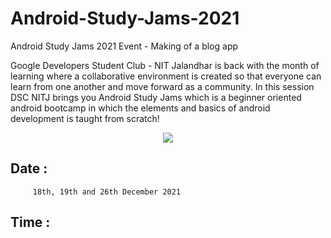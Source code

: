 # Android-Study-Jams-2021
Android Study Jams 2021 Event - Making of a blog app

Google Developers Student Club - NIT Jalandhar is back with the month of learning where a collaborative environment is created so that everyone can learn from one another and move forward as a community.
In this session DSC NITJ brings you Android Study Jams which is a beginner oriented android bootcamp in which the elements and basics of android development is taught from scratch!


<p align="center" width="300"><img src="https://user-images.githubusercontent.com/87534228/145713546-db48e2ba-f6f9-46e9-b498-31e13875623a.jpg"></p>
<p align="center" width="300"><imp src="https://github.com/sanyam12/Andoird_Study_jam/blob/5014b63003046f2de1b7b4b2567c05dfb2231ced/ss.jpeg"></p>


## Date : 
         18th, 19th and 26th December 2021 
## Time :
